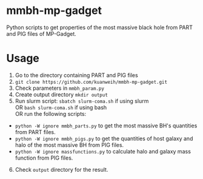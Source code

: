# mmbh-mp-gadget
Python scripts to get properties of the most massive black hole from PART and PIG files of MP-Gadget.

# Usage
1. Go to the directory containing PART and PIG files 
2. ``` git clone https://github.com/kuanweih/mmbh-mp-gadget.git ```
3. Check parameters in `mmbh_param.py`
4. Create output directory ``` mkdir output ```
5. Run slurm script: ``` sbatch slurm-coma.sh ``` if using slurm <br>
   OR ``` bash slurm-coma.sh ``` if using bash <br>
   OR run the following scripts:
  - ``` python -W ignore mmbh_parts.py ``` to get the most massive BH's quantities from PART files.
  - ``` python -W ignore mmbh_pigs.py ``` to get the quantities of host galaxy and halo of the most massive BH from PIG files.
  - ``` python -W ignore massfunctions.py ``` to calculate halo and galaxy mass function from PIG files.
6. Check `output` directory for the result.
 
  
